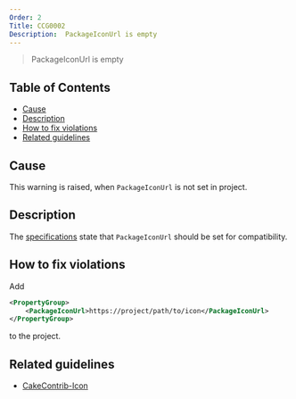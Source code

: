 ```yaml
---
Order: 2
Title: CCG0002
Description:  PackageIconUrl is empty
---
```


 > PackageIconUrl is empty

<!-- START doctoc generated TOC please keep comment here to allow auto update -->
<!-- DON'T EDIT THIS SECTION, INSTEAD RE-RUN doctoc TO UPDATE -->
## Table of Contents

- [Cause](#cause)
- [Description](#description)
- [How to fix violations](#how-to-fix-violations)
- [Related guidelines](#related-guidelines)

<!-- END doctoc generated TOC please keep comment here to allow auto update -->

## Cause

This warning is raised, when `PackageIconUrl` is not set in project.

## Description

The [specifications](https://docs.microsoft.com/en-us/nuget/reference/nuspec#icon) state
that `PackageIconUrl` should be set for compatibility.

## How to fix violations

Add

```xml
<PropertyGroup>
    <PackageIconUrl>https://project/path/to/icon</PackageIconUrl>
</PropertyGroup>
```

to the project.

## Related guidelines

* [CakeContrib-Icon](../guidelines/CakeContribIcon)